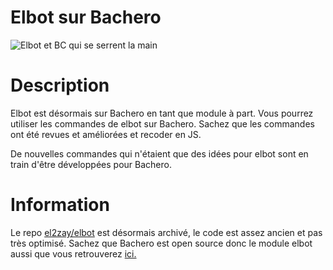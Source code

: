 # Elbot sur Bachero

![Elbot et BC qui se serrent la main](https://github.com/el2zay/bachero/assets/79168733/b11f40bd-c200-4a1d-bf8a-992761387e51)

# Description
Elbot est désormais sur Bachero en tant que module à part. Vous pourrez utiliser les commandes de elbot sur Bachero. Sachez que les commandes ont été revues et améliorées et recoder en JS.

De nouvelles commandes qui n'étaient que des idées pour elbot sont en train d'être développées pour Bachero.

# Information
Le repo [el2zay/elbot](https://github.com/el2zay/elbot) est désormais archivé, le code est assez ancien et pas très optimisé. Sachez que Bachero est open source donc le module elbot aussi que vous retrouverez [ici.](https://github.com/bacherobot/bot/tree/master/modules/el2zay.elbot)
